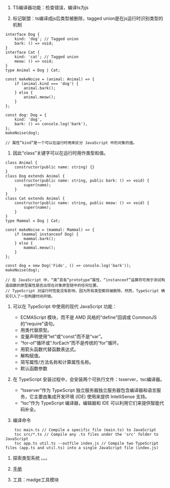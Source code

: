 1. TS编译器功能：检查错误，编译ts为js

1. 标记联盟：ts编译成js后类型被删除，tagged union是在js运行时识别类型的机制 
```
interface Dog {
    kind: 'dog'; // Tagged union
    bark: () => void;
}
interface Cat {
    kind: 'cat'; // Tagged union
    meow: () => void;
}
type Animal = Dog | Cat;

const makeNoise = (animal: Animal) => {
    if (animal.kind === 'dog') {
        animal.bark();
    } else {
        animal.meow();
    }
};

const dog: Dog = {
    kind: 'dog',
    bark: () => console.log('bark'),
};
makeNoise(dog);

// 属性“kind”是一个可以在运行时用来区分 JavaScript 中的对象的值。

```

1. 因此“class”关键字可以在运行时用作类型和值。
   
```
class Animal {
    constructor(public name: string) {}
}
class Dog extends Animal {
    constructor(public name: string, public bark: () => void) {
        super(name);
    }
}
class Cat extends Animal {
    constructor(public name: string, public meow: () => void) {
        super(name);
    }
}
type Mammal = Dog | Cat;

const makeNoise = (mammal: Mammal) => {
    if (mammal instanceof Dog) {
        mammal.bark();
    } else {
        mammal.meow();
    }
};

const dog = new Dog('Fido', () => console.log('bark'));
makeNoise(dog);

// 在 JavaScript 中，“类”具有“prototype”属性，“instanceof”运算符可用于测试构造函数的原型属性是否出现在对象原型链中的任何位置。
// TypeScript 对运行时性能没有影响，因为所有类型都将被删除。然而，TypeScript 确实引入了一些构建时间开销。

```

1. 可以在 TypeScript 中使用的现代 JavaScript 功能：
    * ECMAScript 模块，而不是 AMD 风格的“define”回调或 CommonJS 的“require”语句。
    * 用类代替原型。
    * 变量声明使用“let”或“const”而不是“var”。
    * “for-of”循环或“.forEach”而不是传统的“for”循环。
    * 用箭头函数代替函数表达式。
    * 解构赋值。
    * 简写属性/方法名称和计算属性名称。
    * 默认函数参数

1. 在 TypeScript 安装过程中，会安装两个可执行文件：tsserver，tsc编译器。
    * “tsserver”作为 TypeScript 独立服务器独立服务器包含编译器和语言服务，它主要由集成开发环境 (IDE) 使用来提供 IntelliSense 支持。
    * “tsc”作为 TypeScript 编译器，编辑器和 IDE 可以利用它们来提供智能代码补全。

1. 编译命令
```
    tsc main.ts // Compile a specific file (main.ts) to JavaScript
    tsc src/*.ts // Compile any .ts files under the 'src' folder to JavaScript
    tsc app.ts util.ts --outfile index.js // Compile two TypeScript files (app.ts and util.ts) into a single JavaScript file (index.js)
```
1. 探索类型系统 。。。
















1. [手册](https://www.typescriptlang.org/tsconfig)
1. 工具：madge工具模块
